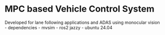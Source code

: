 MPC based Vehicle Control System
================================
Developed for lane following applications and ADAS using monocular vision
    - dependencies
        - mvsim
        - ros2 jazzy
        - ubuntu 24.04
